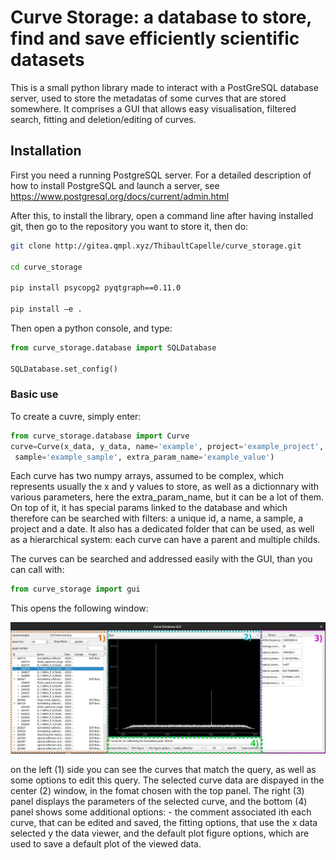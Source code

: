 
# Curve Storage: a database to store, find and save efficiently scientific datasets

This is a small python library made to interact with a PostGreSQL database server, used to store the metadatas of some curves that are stored somewhere. It comprises a GUI that allows easy visualisation, filtered search, fitting and deletion/editing of curves. 

## Installation

First you need a running PostgreSQL server. For a detailed description of how to install PostgreSQL and launch a server, see https://www.postgresql.org/docs/current/admin.html


After this, to install the library, open a command line after having installed git, then go to the repository you want to store it, then do: 

```bash
git clone http://gitea.qmpl.xyz/ThibaultCapelle/curve_storage.git 

cd curve_storage 

pip install psycopg2 pyqtgraph==0.11.0 

pip install –e . 
```
 Then open a python console, and type: 
```python
from curve_storage.database import SQLDatabase 

SQLDatabase.set_config() 
```

### Basic use
To create a cuvre, simply enter:
```python
from curve_storage.database import Curve
curve=Curve(x_data, y_data, name='example', project='example_project',
 sample='example_sample', extra_param_name='example_value')
 ```
Each curve has two numpy arrays, assumed to be complex, which represents usually the x and y values to store, as well as a dictionnary with various parameters, here the extra_param_name, but it can be a lot of them. On top of it, it has special params linked to the database and which therefore can be searched with filters: a unique id, a name, a sample, a project and a date. It also has a dedicated folder that can be used, as well as a hierarchical system: each curve can have a parent and multiple childs.

The curves can be searched and addressed easily with the GUI, than you can call with:
```python
from curve_storage import gui
 ```
 This opens the following window:
 <p>
    <a >
        <img src="./doc/pictures/GUI.jpg">
    </a>
</p>

on the left (1) side you can see the curves that match the query, as well as some options to edit this query. The selected curve data are dispayed in the center (2) window, in the fomat chosen with the top panel. The right (3) panel displays the parameters of the selected curve, and the bottom (4) panel shows some additional options: - the comment associated ith each curve, that can be edited and saved, the fitting options, that use the x data selected y the data viewer, and the default plot figure options, which are used to save a default plot of the viewed data.

